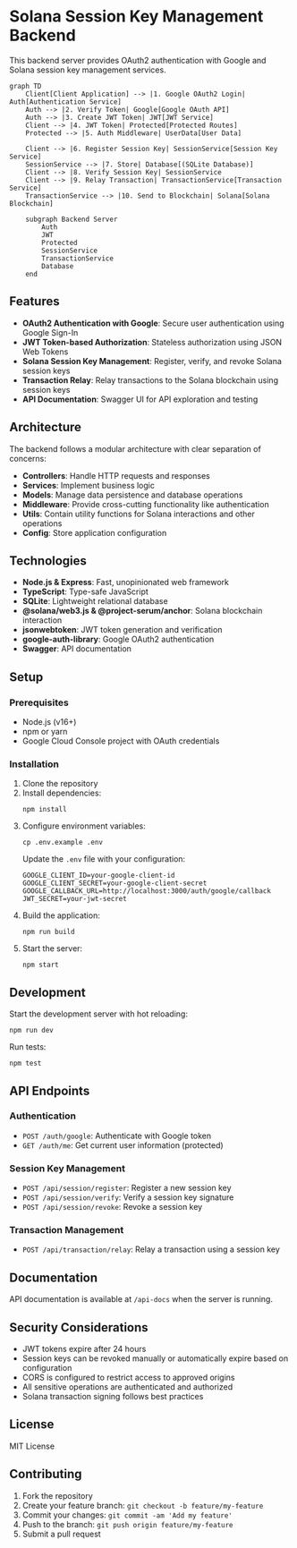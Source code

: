 # Solana Session Key Management Backend

This backend server provides OAuth2 authentication with Google and Solana session key management services.

```mermaid
graph TD
    Client[Client Application] --> |1. Google OAuth2 Login| Auth[Authentication Service]
    Auth --> |2. Verify Token| Google[Google OAuth API]
    Auth --> |3. Create JWT Token| JWT[JWT Service]
    Client --> |4. JWT Token| Protected[Protected Routes]
    Protected --> |5. Auth Middleware| UserData[User Data]
    
    Client --> |6. Register Session Key| SessionService[Session Key Service]
    SessionService --> |7. Store| Database[(SQLite Database)]
    Client --> |8. Verify Session Key| SessionService
    Client --> |9. Relay Transaction| TransactionService[Transaction Service]
    TransactionService --> |10. Send to Blockchain| Solana[Solana Blockchain]
    
    subgraph Backend Server
        Auth
        JWT
        Protected
        SessionService
        TransactionService
        Database
    end
```

## Features

- **OAuth2 Authentication with Google**: Secure user authentication using Google Sign-In
- **JWT Token-based Authorization**: Stateless authorization using JSON Web Tokens
- **Solana Session Key Management**: Register, verify, and revoke Solana session keys
- **Transaction Relay**: Relay transactions to the Solana blockchain using session keys
- **API Documentation**: Swagger UI for API exploration and testing

## Architecture

The backend follows a modular architecture with clear separation of concerns:

- **Controllers**: Handle HTTP requests and responses
- **Services**: Implement business logic
- **Models**: Manage data persistence and database operations
- **Middleware**: Provide cross-cutting functionality like authentication
- **Utils**: Contain utility functions for Solana interactions and other operations
- **Config**: Store application configuration

## Technologies

- **Node.js & Express**: Fast, unopinionated web framework
- **TypeScript**: Type-safe JavaScript
- **SQLite**: Lightweight relational database
- **@solana/web3.js & @project-serum/anchor**: Solana blockchain interaction
- **jsonwebtoken**: JWT token generation and verification
- **google-auth-library**: Google OAuth2 authentication
- **Swagger**: API documentation

## Setup

### Prerequisites

- Node.js (v16+)
- npm or yarn
- Google Cloud Console project with OAuth credentials

### Installation

1. Clone the repository
2. Install dependencies:
   ```
   npm install
   ```
3. Configure environment variables:
   ```
   cp .env.example .env
   ```
   Update the `.env` file with your configuration:
   ```
   GOOGLE_CLIENT_ID=your-google-client-id
   GOOGLE_CLIENT_SECRET=your-google-client-secret
   GOOGLE_CALLBACK_URL=http://localhost:3000/auth/google/callback
   JWT_SECRET=your-jwt-secret
   ```
4. Build the application:
   ```
   npm run build
   ```
5. Start the server:
   ```
   npm start
   ```

## Development

Start the development server with hot reloading:
```
npm run dev
```

Run tests:
```
npm test
```

## API Endpoints

### Authentication

- `POST /auth/google`: Authenticate with Google token
- `GET /auth/me`: Get current user information (protected)

### Session Key Management

- `POST /api/session/register`: Register a new session key
- `POST /api/session/verify`: Verify a session key signature
- `POST /api/session/revoke`: Revoke a session key

### Transaction Management

- `POST /api/transaction/relay`: Relay a transaction using a session key

## Documentation

API documentation is available at `/api-docs` when the server is running.

## Security Considerations

- JWT tokens expire after 24 hours
- Session keys can be revoked manually or automatically expire based on configuration
- CORS is configured to restrict access to approved origins
- All sensitive operations are authenticated and authorized
- Solana transaction signing follows best practices

## License

MIT License

## Contributing

1. Fork the repository
2. Create your feature branch: `git checkout -b feature/my-feature`
3. Commit your changes: `git commit -am 'Add my feature'`
4. Push to the branch: `git push origin feature/my-feature`
5. Submit a pull request 